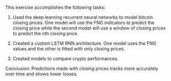 This exercise accomplishes the following tasks:

1. Used the deep learning recurrent neural networks to model bitcoin closing prices. One model will use the FNG indicators to predict the closing price while the second model will use a window of closing prices to predict the nth closing price.

2. Created a custom LSTM RNN architecture. One model uses the FNG values and the other is fitted with only closing prices.

3. Created models to compare crypto performances.

Conclusion: Predictions made with closing prices tracks more accurately over time and shows lower losses.
